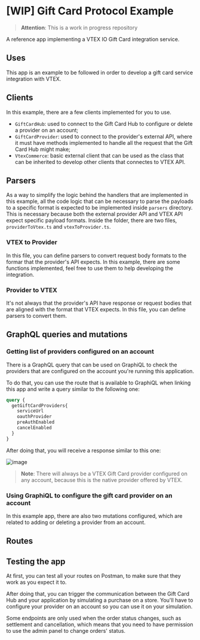 

# [WIP] Gift Card Protocol Example

> **Attention**: This is a work in progress repository

A reference app implementing a VTEX IO Gift Card integration service.

## Uses
This app is an example to be followed in order to develop a gift card service integration with VTEX. 

## Clients
In this example, there are a few clients implemented for you to use.
- `GiftCardHub`: used to connect to the Gift Card Hub to configure or delete a provider on an account;
- `GiftCardProvider`: used to connect to the provider's external API, where it must have methods implemented to handle all the request that the Gift Card Hub might make;
- `VtexCommerce`: basic external client that can be used as the class that can be inherited to develop other clients that connectes to VTEX API. 

## Parsers
As a way to simplify the logic behind the handlers that are implemented in this example, all the code logic that can be necessary to parse the payloads to a specific format is expected to be implemented inside `parsers` directory. This is necessary because both the external provider API and VTEX API expect specific payload formats. Inside the folder, there are two files, `providerToVtex.ts` and `vtexToProvider.ts`.

### VTEX to Provider
In this file, you can define parsers to convert request body formats to the formar that the provider's API expects. In this example, there are some functions implemented, feel free to use them to help developing the integration.

### Provider to VTEX
It's not always that the provider's API have response or request bodies that are aligned with the format that VTEX expects. In this file, you can define parsers to convert them.

## GraphQL queries and mutations

### Getting list of providers configured on an account
There is a GraphQL query that can be used on GraphiQL to check the providers that are configured on the account you're running this application.

To do that, you can use the route that is available to GraphiQL when linking this app and write a query similar to the following one:

```graphql
query {
  getGiftCardProviders{
    serviceUrl
    oauthProvider
    preAuthEnabled
    cancelEnabled
  }
}
```

After doing that, you will receive a response similar to this one:

![image](https://user-images.githubusercontent.com/19495917/92129401-d8404c00-edd9-11ea-9ce7-fbfa70a46449.png)

> **Note**: There will always be a VTEX Gift Card provider configured on any account, because this is the native provider offered by VTEX.

### Using GraphiQL to configure the gift card provider on an account

In this example app, there are also two mutations configured, which are related to adding or deleting a provider from an account.

## Routes


## Testing the app
At first, you can test all your routes on Postman, to make sure that they work as you expect it to. 

After doing that, you can trigger the communication between the Gift Card Hub and your application by simulating a purchase on a store. You'll have to configure your provider on an account so you can use it on your simulation.

Some endpoints are only used when the order status changes, such as settlement and cancellation, which means that you need to have permission to use the admin panel to change orders' status.


